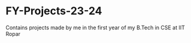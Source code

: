 # FY-Projects-23-24
Contains projects made by me in the first year of my B.Tech in CSE at IIT Ropar
